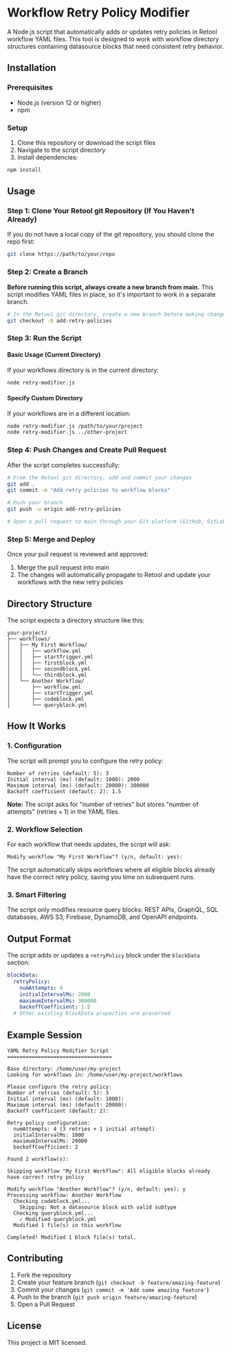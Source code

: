 # Workflow Retry Policy Modifier

A Node.js script that automatically adds or updates retry policies in Retool workflow YAML files. This tool is designed to work with workflow directory structures containing datasource blocks that need consistent retry behavior.

## Installation

### Prerequisites
- Node.js (version 12 or higher)
- npm

### Setup

1. Clone this repository or download the script files
2. Navigate to the script directory
3. Install dependencies:

```bash
npm install
```

## Usage

### Step 1: Clone Your Retool git Repository (If You Haven't Already)

If you do not have a local copy of the git repository, you should clone the repo first:

```bash
git clone https://path/to/your/repo
```

### Step 2: Create a Branch

**Before running this script, always create a new branch from main.** This script modifies YAML files in place, so it's important to work in a separate branch.

```bash
# In the Retool git directory, create a new branch before making changes
git checkout -b add-retry-policies
```

### Step 3: Run the Script

#### Basic Usage (Current Directory)

If your workflows directory is in the current directory:

```bash
node retry-modifier.js
```

#### Specify Custom Directory

If your workflows are in a different location:

```bash
node retry-modifier.js /path/to/your/project
node retry-modifier.js ../other-project
```

### Step 4: Push Changes and Create Pull Request

After the script completes successfully:

```bash
# From the Retool git directory, add and commit your changes
git add .
git commit -m "Add retry policies to workflow blocks"

# Push your branch
git push -u origin add-retry-policies

# Open a pull request to main through your Git platform (GitHub, GitLab, etc.)
```

### Step 5: Merge and Deploy

Once your pull request is reviewed and approved:

1. Merge the pull request into main
2. The changes will automatically propagate to Retool and update your workflows with the new retry policies

## Directory Structure

The script expects a directory structure like this:

```
your-project/
├── workflows/
│   ├── My First Workflow/
│   │   ├── workflow.yml
│   │   ├── startTrigger.yml
│   │   ├── firstblock.yml
│   │   ├── secondblock.yml
│   │   └── thirdblock.yml
│   └── Another Workflow/
│       ├── workflow.yml
│       ├── startTrigger.yml
│       ├── codeblock.yml
│       └── queryblock.yml
```

## How It Works

### 1. Configuration
The script will prompt you to configure the retry policy:

```
Number of retries (default: 5): 3
Initial interval (ms) (default: 1000): 2000
Maximum interval (ms) (default: 20000): 300000
Backoff coefficient (default: 2): 1.5
```

**Note:** The script asks for "number of retries" but stores "number of attempts" (retries + 1) in the YAML files.

### 2. Workflow Selection
For each workflow that needs updates, the script will ask:

```
Modify workflow "My First Workflow"? (y/n, default: yes):
```

The script automatically skips workflows where all eligible blocks already have the correct retry policy, saving you time on subsequent runs.

### 3. Smart Filtering
The script only modifies resource query blocks: REST APIs, GraphQL, SQL databases, AWS S3, Firebase, DynamoDB, and OpenAPI endpoints.

## Output Format

The script adds or updates a `retryPolicy` block under the `blockData` section:

```yaml
blockData:
  retryPolicy:
    numAttempts: 4
    initialIntervalMs: 2000
    maximumIntervalMs: 300000
    backoffCoefficient: 1.5
  # Other existing blockData properties are preserved
```

## Example Session

```
YAML Retry Policy Modifier Script
==================================

Base directory: /home/user/my-project
Looking for workflows in: /home/user/my-project/workflows

Please configure the retry policy:
Number of retries (default: 5): 3
Initial interval (ms) (default: 1000): 
Maximum interval (ms) (default: 20000): 
Backoff coefficient (default: 2): 

Retry policy configuration:
  numAttempts: 4 (3 retries + 1 initial attempt)
  initialIntervalMs: 1000
  maximumIntervalMs: 20000
  backoffCoefficient: 2

Found 2 workflow(s):

Skipping workflow "My First Workflow": All eligible blocks already have correct retry policy

Modify workflow "Another Workflow"? (y/n, default: yes): y
Processing workflow: Another Workflow
  Checking codeblock.yml...
    Skipping: Not a datasource block with valid subtype
  Checking queryblock.yml...
    ✓ Modified queryblock.yml
  Modified 1 file(s) in this workflow

Completed! Modified 1 block file(s) total.
```

## Contributing

1. Fork the repository
2. Create your feature branch (`git checkout -b feature/amazing-feature`)
3. Commit your changes (`git commit -m 'Add some amazing feature'`)
4. Push to the branch (`git push origin feature/amazing-feature`)
5. Open a Pull Request

## License

This project is MIT licensed.

